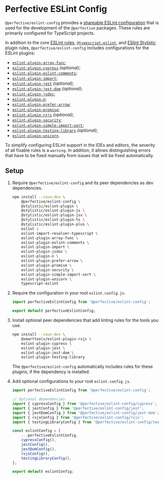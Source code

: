 # Perfective ESLint Config

`@perfective/eslint-config` provides
a [shareable ESLint configuration](https://eslint.org/docs/latest/developer-guide/shareable-configs)
that is used for the development of the `@perfective` packages.
These rules are primarily configured for TypeScript projects.

In addition to the core [ESLint rules](https://eslint.org/docs/latest/rules/),
[`@typescript-eslint`](https://typescript-eslint.io/rules/),
and [ESlint Stylistic](https://eslint.style) plugin rules,
`@perfective/eslint-config` includes configurations for the ESLint plugins:

- [`eslint-plugin-array-func`](https://github.com/freaktechnik/eslint-plugin-array-func);
- [`eslint-plugin-cypress`](https://github.com/cypress-io/eslint-plugin-cypress) _(optional)_;
- [`eslint-plugin-eslint-comments`](https://mysticatea.github.io/eslint-plugin-eslint-comments/);
- [`eslint-plugin-import`](https://github.com/import-js/eslint-plugin-import);
- [`eslint-plugin-jest`](https://github.com/jest-community/eslint-plugin-jest) _(optional)_;
- [`eslint-plugin-jest-dom`](https://github.com/testing-library/eslint-plugin-jest-dom) _(optional)_;
- [`eslint-plugin-jsdoc`](https://github.com/gajus/eslint-plugin-jsdoc);
- [`eslint-plugin-n`](https://github.com/eslint-community/eslint-plugin-n);
- [`eslint-plugin-prefer-arrow`](https://github.com/TristonJ/eslint-plugin-prefer-arrow);
- [`eslint-plugin-promise`](https://github.com/eslint-community/eslint-plugin-promise);
- [`eslint-plugin-rxjs`](https://github.com/cartant/eslint-plugin-rxjs) _(optional)_;
- [`eslint-plugin-security`](https://github.com/eslint-community/eslint-plugin-security);
- [`eslint-plugin-simple-import-sort`](https://github.com/lydell/eslint-plugin-simple-import-sort);
- [`eslint-plugin-testing-library`](https://github.com/testing-library/eslint-plugin-testing-library) _(optional)_;
- [`eslint-plugin-unicorn`](https://github.com/sindresorhus/eslint-plugin-unicorn).

To simplify configuring ESLint support in the IDEs and editors,
the severity of all fixable rules is a `warning`.
In addition, it allows distinguishing errors that have to be fixed manually
from issues that will be fixed automatically.

## Setup

1. Require `@perfective/eslint-config` and its peer dependencies as dev dependencies.

    ```bash
    npm install --save-dev \
        @perfective/eslint-config \
        @stylistic/eslint-plugin \
        @stylistic/eslint-plugin-js \
        @stylistic/eslint-plugin-jsx \
        @stylistic/eslint-plugin-ts \
        @stylistic/eslint-plugin-plus \
        eslint \
        eslint-import-resolver-typescript \
        eslint-plugin-array-func \
        eslint-plugin-eslint-comments \
        eslint-plugin-import \
        eslint-plugin-jsdoc \
        eslint-plugin-n \
        eslint-plugin-prefer-arrow \
        eslint-plugin-promise \
        eslint-plugin-security \
        eslint-plugin-simple-import-sort \
        eslint-plugin-unicorn \
        typescript-eslint
    ```

2. Require the configuration in your root `eslint.config.js`.

    ```javascript
    import perfectiveEslintConfig from '@perfective/eslint-config';

    export default perfectiveEslintConfig;
    ```

3. Install optional peer dependencies that add linting rules for the tools you use.

    ```bash
    npm install --save-dev \
        @smarttools/eslint-plugin-rxjs \
        eslint-plugin-cypress \
        eslint-plugin-jest \
        eslint-plugin-jest-dom \
        eslint-plugin-testing-library
    ```

    The `@perfective/eslint-config` automatically includes rules for these plugins,
    if the dependency is installed.

4. Add optional configurations to your root `eslint.config.js`.

    ```javascript
    import perfectiveEslintConfig from '@perfective/eslint-config';

    // Optional dependencies.
    import { cypressConfig } from '@perfective/eslint-config/cypress';
    import { jestConfig } from '@perfective/eslint-config/jest';
    import { jestDomConfig } from '@perfective/eslint-config/jest-dom';
    import { rxjsConfig } from '@perfective/eslint-config/rxjs';
    import { testingLibraryConfig } from '@perfective/eslint-config/testing-library';

    const eslintConfig = [
        ...perfectiveEslintConfig,
        cypressConfig(),
        jestConfig(),
        jestDomConfig(),
        rxjsConfig(),
        testingLibraryConfig(),
    ];

    export default eslintConfig;
    ```
